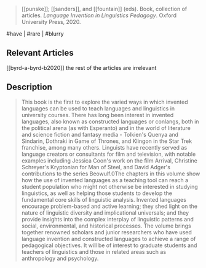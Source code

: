 > [[punske]]; [[sanders]], and [[fountain]] (eds). 
Book, collection of articles.
*Language Invention in Linguistics Pedagogy*.
Oxford University Press, 2020.

#have | #rare | #blurry 

## Relevant Articles
[[byrd-a-byrd-b2020]]
the rest of the articles are irrelevant

## Description
> This book is the first to explore the varied ways in which invented languages can be used to teach languages and linguistics in university courses. There has long been interest in invented languages, also known as constructed languages or conlangs, both in the political arena (as with Esperanto) and in the world of literature and science fiction and fantasy media - Tolkien's Quenya and Sindarin, Dothraki in Game of Thrones, and Klingon in the Star Trek franchise, among many others. Linguists have recently served as language creators or consultants for film and television, with notable examples including Jessica Coon's work on the film Arrival, Christine Schreyer's Kryptonian for Man of Steel, and David Adger's contributions to the series Beowulf.0The chapters in this volume show how the use of invented languages as a teaching tool can reach a student population who might not otherwise be interested in studying linguistics, as well as helping those students to develop the fundamental core skills of linguistic analysis. Invented languages encourage problem-based and active learning; they shed light on the nature of linguistic diversity and implicational universals; and they provide insights into the complex interplay of linguistic patterns and social, environmental, and historical processes. The volume brings together renowned scholars and junior researchers who have used language invention and constructed languages to achieve a range of pedagogical objectives. It will be of interest to graduate students and teachers of linguistics and those in related areas such as anthropology and psychology.